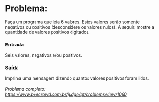 # Problema:

Faça um programa que leia 6 valores. Estes valores serão somente negativos ou positivos (desconsidere os valores nulos). A seguir, mostre a quantidade de valores positivos digitados.

### Entrada
Seis valores, negativos e/ou positivos.

### Saída
Imprima uma mensagem dizendo quantos valores positivos foram lidos.

###### Problema completo: https://www.beecrowd.com.br/judge/pt/problems/view/1060
